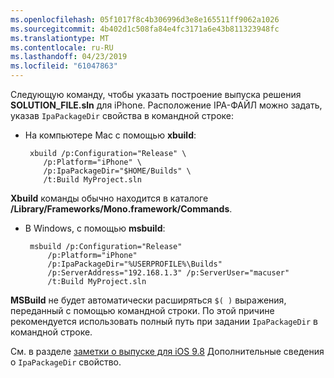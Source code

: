 ```yaml
---
ms.openlocfilehash: 05f1017f8c4b306996d3e8e165511ff9062a1026
ms.sourcegitcommit: 4b402d1c508fa84e4fc3171a6e43b811323948fc
ms.translationtype: MT
ms.contentlocale: ru-RU
ms.lasthandoff: 04/23/2019
ms.locfileid: "61047863"
---
```


Следующую команду, чтобы указать построение выпуска решения **SOLUTION_FILE.sln** для iPhone. Расположение IPA-ФАЙЛ можно задать, указав `IpaPackageDir` свойства в командной строке:

 - На компьютере Mac с помощью **xbuild**:

        xbuild /p:Configuration="Release" \ 
           /p:Platform="iPhone" \ 
           /p:IpaPackageDir="$HOME/Builds" \
           /t:Build MyProject.sln

**Xbuild** команды обычно находится в каталоге **/Library/Frameworks/Mono.framework/Commands**.

 - В Windows, с помощью **msbuild**:

        msbuild /p:Configuration="Release" 
            /p:Platform="iPhone" 
            /p:IpaPackageDir="%USERPROFILE%\Builds" 
            /p:ServerAddress="192.168.1.3" /p:ServerUser="macuser"  
            /t:Build MyProject.sln


**MSBuild** не будет автоматически расширяться `$( )` выражения, переданный с помощью командной строки. По этой причине рекомендуется использовать полный путь при задании `IpaPackageDir` в командной строке.


См. в разделе [заметки о выпуске для iOS 9.8](https://developer.xamarin.com/releases/ios/xamarin.ios_9/xamarin.ios_9.8/#New_MSBuild_property_IpaPackageDir_to_customize_.ipa_output_location) Дополнительные сведения о `IpaPackageDir` свойство.
